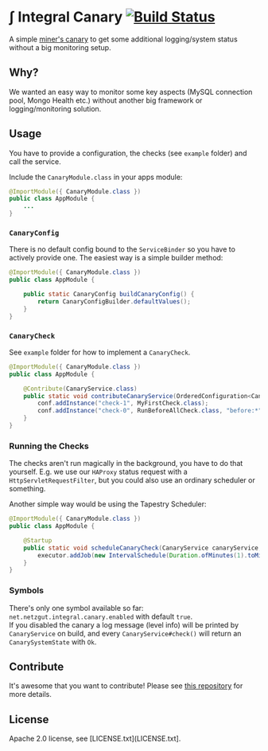 # ∫ Integral Canary [![Build Status](https://travis-ci.org/netzgut/integral-canary.svg?branch=master)](https://travis-ci.org/netzgut/integral-canary)

A simple [miner's canary](https://en.wikipedia.org/wiki/Domestic_canary#Miner's_canary) to get some additional
logging/system status without a big monitoring setup.

## Why?

We wanted an easy way to monitor some key aspects (MySQL connection pool, Mongo Health etc.) without another big framework
or logging/monitoring solution.

## Usage

You have to provide a configuration, the checks (see `example` folder) and call the service.

Include the `CanaryModule.class` in your apps module:

```java
@ImportModule({ CanaryModule.class })
public class AppModule {
    ...
}
```

### `CanaryConfig`

There is no default config bound to the `ServiceBinder` so you have to actively provide one. The easiest way is a simple
builder method:

```java
@ImportModule({ CanaryModule.class })
public class AppModule {

    public static CanaryConfig buildCanaryConfig() {
        return CanaryConfigBuilder.defaultValues();
    }
}
```


### `CanaryCheck`

See `example` folder for how to implement a `CanaryCheck`.

```java
@ImportModule({ CanaryModule.class })
public class AppModule {

    @Contribute(CanaryService.class)
    public static void contributeCanaryService(OrderedConfiguration<CanaryCheck> conf) {
        conf.addInstance("check-1", MyFirstCheck.class);
        conf.addInstance("check-0", RunBeforeAllCheck.class, "before:*");
    }
}
```


### Running the Checks

The checks aren't run magically in the background, you have to do that yourself. E.g. we use our `HAProxy` status request
with a `HttpServletRequestFilter`, but you could also use an ordinary scheduler or something.

Another simple way would be using the Tapestry Scheduler:

```java
@ImportModule({ CanaryModule.class })
public class AppModule {

    @Startup
    public static void scheduleCanaryCheck(CanaryService canaryService, PeriodicExecutor executor) {
        executor.addJob(new IntervalSchedule(Duration.ofMinutes(1).toMillis()), "canary-check", canaryService::check);
    }
}
```


### Symbols
There's only one symbol available so far: `net.netzgut.integral.canary.enabled` with default `true`.  
If you disabled the canary a log message (level info) will be printed by `CanaryService` on build, and every
`CanaryService#check()` will return an `CanarySystemState` with `Ok`.


## Contribute

It's awesome that you want to contribute! Please see [this repository](https://github.com/netzgut/contribute)
for more details.


## License

Apache 2.0 license, see [LICENSE.txt](LICENSE.txt].
